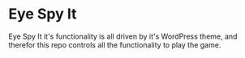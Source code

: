 # Eye Spy It

Eye Spy It it's functionality is all driven by it's WordPress theme, and therefor this repo controls all the functionality to play the game.